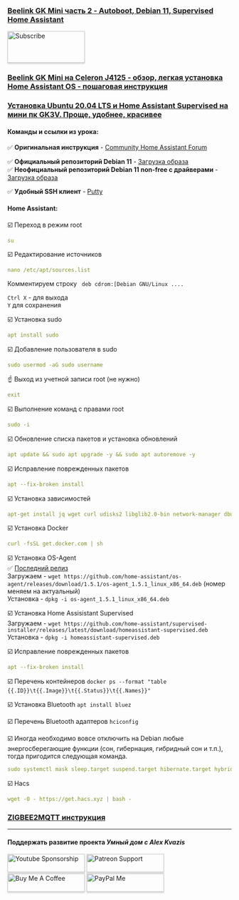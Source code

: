 ### [Beelink GK Mini часть 2 - Autoboot, Debian 11, Supervised Home Assistant](https://youtu.be/RqW5q-0RYio)

<a href="https://www.youtube.com/channel/UCcq9onYHbs6go3kDpfBoqhg?sub_confirmation=1" target="_blank"><img src="https://raw.githubusercontent.com/kvazis/training/master/lessons/img/subscribe.png" alt="Subscribe" style="height: 71px !important;width: 174px !important;box-shadow: 0px 3px 2px 0px rgba(190, 190, 190, 0.5) !important;-webkit-box-shadow: 0px 3px 2px 0px rgba(190, 190, 190, 0.5) !important;" ></a>

### [Beelink GK Mini на Celeron J4125 - обзор, легкая установка Home Assistant OS - пошаговая инструкция](https://youtu.be/i4bp-s20Dm8)
### [Установка Ubuntu 20.04 LTS и Home Assistant Supervised на мини пк GK3V. Проще, удобнее, красивее](https://www.youtube.com/watch?v=6l8swO5H-9s)


#### Команды и ссылки из урока:    

:white_check_mark: **Оригинальная инструкция** - [Community Home Assistant Forum](https://community.home-assistant.io/t/installing-home-assistant-supervised-on-debian-11/200253#installing-home-assistant-supervised-on-debian-11-1)    

:white_check_mark: **Официальный репозиторий Debian 11** - [Загрузка образа](https://cdimage.debian.org/debian-cd/current/amd64/iso-dvd/)    
:white_check_mark: **Неофициальный репозиторий Debian 11 non-free с драйверами** - [Загрузка образа](https://cdimage.debian.org/cdimage/unofficial/non-free/cd-including-firmware/11.5.0+nonfree/amd64/iso-dvd/)    

:white_check_mark: **Удобный SSH клиент** - [Putty](https://www.putty.org/)    

#### Home Assistant:    

:ballot_box_with_check: Переход в режим root    
```yaml
su
```

:ballot_box_with_check: Редактирование источников    
```yaml
nano /etc/apt/sources.list
```
Комментируем строку ` deb cdrom:[Debian GNU/Linux ....`    

`Ctrl X` - для выхода    
`Y` для сохранения    

:ballot_box_with_check: Установка sudo       
```yaml
apt install sudo
```

:ballot_box_with_check: Добавление пользователя в sudo   
```yaml
sudo usermod -aG sudo username
```

:point_up: Выход из учетной записи root (не нужно) 
```yaml
exit
```

:ballot_box_with_check: Выполнение команд с правами root
```yaml
sudo -i
```
:ballot_box_with_check: Обновление списка пакетов и установка обновлений
```yaml
apt update && sudo apt upgrade -y && sudo apt autoremove -y
```

:ballot_box_with_check: Исправление поврежденных пакетов
```yaml
apt --fix-broken install
```

:ballot_box_with_check: Установка зависимостей
```yaml
apt-get install jq wget curl udisks2 libglib2.0-bin network-manager dbus -y
```

:ballot_box_with_check: Установка Docker    
```yaml
curl -fsSL get.docker.com | sh
```

:ballot_box_with_check: Установка OS-Agent    
:white_check_mark: [Последний релиз](https://github.com/home-assistant/os-agent/releases/latest)    
Загружаем - `wget https://github.com/home-assistant/os-agent/releases/download/1.5.1/os-agent_1.5.1_linux_x86_64.deb` (номер меняем на актуальный)    
Установка - `dpkg -i os-agent_1.5.1_linux_x86_64.deb`  

:ballot_box_with_check: Установка Home Assisistant Supervised    
Загружаем - `wget https://github.com/home-assistant/supervised-installer/releases/latest/download/homeassistant-supervised.deb`    
Установка - `dpkg -i homeassistant-supervised.deb`  

:ballot_box_with_check: Исправление поврежденных пакетов
```yaml
apt --fix-broken install
```

:ballot_box_with_check: Перечень контейнеров
`docker ps --format "table {{.ID}}\t{{.Image}}\t{{.Status}}\t{{.Names}}"` 


:ballot_box_with_check: Установка Bluetooth
`apt install bluez`

:ballot_box_with_check: Перечень Bluetooth адаптеров
`hciconfig`

:ballot_box_with_check: Иногда необходимо вовсе отключить на Debian любые энергосберегающие функции (сон, гибернация, гибридный сон и т.п.), тогда пригодится следующая команда.
```yaml
sudo systemctl mask sleep.target suspend.target hibernate.target hybrid-sleep.target
```
:ballot_box_with_check: Hacs
```yaml
wget -O - https://get.hacs.xyz | bash -
```


### [ZIGBEE2MQTT инструкция](https://github.com/zigbee2mqtt/hassio-zigbee2mqtt)

____
#### Поддержать развитие проекта *Умный дом с Alex Kvazis*    
<a href="https://www.youtube.com/channel/UCcq9onYHbs6go3kDpfBoqhg/join" target="_blank"><img src="https://raw.githubusercontent.com/kvazis/training/master/lessons/img/youtube.png" alt="Youtube Sponsorship" style="height: 41px !important;width: 174px !important;box-shadow: 0px 3px 2px 0px rgba(190, 190, 190, 0.5) !important;-webkit-box-shadow: 0px 3px 2px 0px rgba(190, 190, 190, 0.5) !important;" ></a>
<a href="https://www.patreon.com/alex_kvazis" target="_blank"><img src="https://raw.githubusercontent.com/kvazis/training/master/lessons/img/patreon-button.png" alt="Patreon Support" style="height: 41px !important;width: 174px !important;box-shadow: 0px 3px 2px 0px rgba(190, 190, 190, 0.5) !important;-webkit-box-shadow: 0px 3px 2px 0px rgba(190, 190, 190, 0.5) !important;" ></a>
<a href="https://www.buymeacoffee.com/greatkvazis" target="_blank"><img src="https://raw.githubusercontent.com/kvazis/training/master/lessons/img/buymeacoffee.png" alt="Buy Me A Coffee" style="height: 41px !important;width: 174px !important;box-shadow: 0px 3px 2px 0px rgba(190, 190, 190, 0.5) !important;-webkit-box-shadow: 0px 3px 2px 0px rgba(190, 190, 190, 0.5) !important;" ></a>
<a href="https://www.paypal.com/paypalme/greatkvazis" target="_blank"><img src="https://raw.githubusercontent.com/kvazis/training/master/lessons/img/paypal.png" alt="PayPal Me" style="height: 41px !important;width: 174px !important;box-shadow: 0px 3px 2px 0px rgba(190, 190, 190, 0.5) !important;-webkit-box-shadow: 0px 3px 2px 0px rgba(190, 190, 190, 0.5) !important;" ></a>
